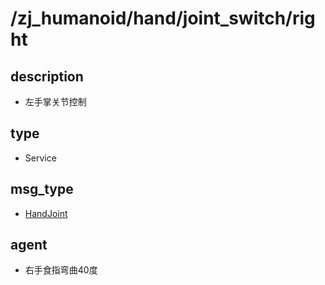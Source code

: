 # /zj_humanoid/hand/joint_switch/right

## description
- 左手掌关节控制

## type
- Service

## msg_type
- [HandJoint](../../../../zj_humanoid_types.md#HandJoint)

## agent
- 右手食指弯曲40度


